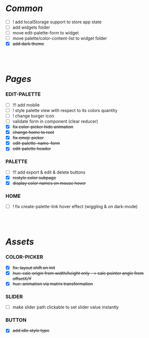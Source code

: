 ***Common***
============

- [ ] ! add localStorage support to store app state
- [ ] add widgets folder
- [ ] move edit-palette-form to widget
- [ ] move palette/color-content-list to widget folder
- [x] ~~add dark theme~~
` `  
` `  
` `  
` `  

***Pages***
===========

### EDIT-PALETTE
- [ ] !!! add mobile
- [ ] ! style palette view with respect to its colors quantity
- [ ] ! change burger icon
- [ ] validate form in component (clear reducer)
- [x] ~~fix color-picker hide animation~~
- [x] ~~change home to root~~
- [x] ~~fix emoji-picker~~
- [x] ~~edit-palette-name-form~~
- [x] ~~edit-palette header~~

### PALETTE
- [ ] !!! add export & edit & delete buttons
- [x] ~~restyle color subpage~~
- [x] ~~display color names on mouse hover~~

### HOME
- [ ] ! fix create-palette-link hover effect (wiggling & on dark-mode)
` `  
` `  
` `  
` `  

***Assets***
============

### COLOR-PICKER
- [x] ~~fix: layout shift on init~~
- [x] ~~hue: calc origin from width/height only —> calc pointer angle from offsetX/Y~~
- [x] ~~hue: animation via matrix transformation~~

### SLIDER
- [ ] make slider path clickable to set slider value instantly

### BUTTON
- [x] ~~add idle style type~~